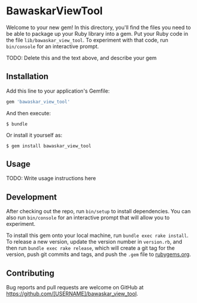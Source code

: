 # BawaskarViewTool

Welcome to your new gem! In this directory, you'll find the files you need to be able to package up your Ruby library into a gem. Put your Ruby code in the file `lib/bawaskar_view_tool`. To experiment with that code, run `bin/console` for an interactive prompt.

TODO: Delete this and the text above, and describe your gem

## Installation

Add this line to your application's Gemfile:

```ruby
gem 'bawaskar_view_tool'
```

And then execute:

    $ bundle

Or install it yourself as:

    $ gem install bawaskar_view_tool

## Usage

TODO: Write usage instructions here

## Development

After checking out the repo, run `bin/setup` to install dependencies. You can also run `bin/console` for an interactive prompt that will allow you to experiment.

To install this gem onto your local machine, run `bundle exec rake install`. To release a new version, update the version number in `version.rb`, and then run `bundle exec rake release`, which will create a git tag for the version, push git commits and tags, and push the `.gem` file to [rubygems.org](https://rubygems.org).

## Contributing

Bug reports and pull requests are welcome on GitHub at https://github.com/[USERNAME]/bawaskar_view_tool.
